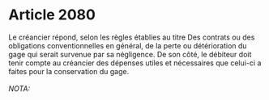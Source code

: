 # Article 2080

Le créancier répond, selon les règles établies au titre Des contrats ou des obligations conventionnelles en général, de la perte ou détérioration du gage qui serait survenue par sa négligence.   De son côté, le débiteur doit tenir compte au créancier des dépenses utiles et nécessaires que celui-ci a faites pour la conservation du gage.<br/><br/><i>NOTA:</i>